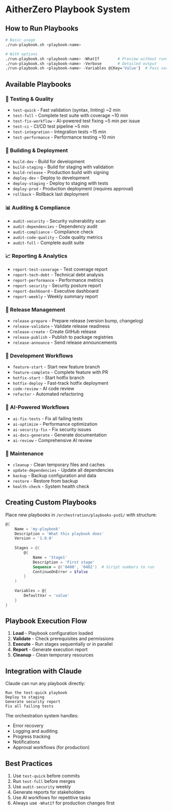 # AitherZero Playbook System

## How to Run Playbooks

```bash
# Basic usage
./run-playbook.sh <playbook-name>

# With options
./run-playbook.sh <playbook-name> -WhatIf        # Preview without running
./run-playbook.sh <playbook-name> -Verbose       # Detailed output
./run-playbook.sh <playbook-name> -Variables @{Key='Value'}  # Pass variables
```

## Available Playbooks

### 🧪 Testing & Quality
- `test-quick` - Fast validation (syntax, linting) ~2 min
- `test-full` - Complete test suite with coverage ~10 min
- `test-fix-workflow` - AI-powered test fixing ~5 min per issue
- `test-ci` - CI/CD test pipeline ~5 min
- `test-integration` - Integration tests ~15 min
- `test-performance` - Performance testing ~10 min

### 🔨 Building & Deployment
- `build-dev` - Build for development
- `build-staging` - Build for staging with validation
- `build-release` - Production build with signing
- `deploy-dev` - Deploy to development
- `deploy-staging` - Deploy to staging with tests  
- `deploy-prod` - Production deployment (requires approval)
- `rollback` - Rollback last deployment

### 📊 Auditing & Compliance
- `audit-security` - Security vulnerability scan
- `audit-dependencies` - Dependency audit
- `audit-compliance` - Compliance check
- `audit-code-quality` - Code quality metrics
- `audit-full` - Complete audit suite

### 📈 Reporting & Analytics
- `report-test-coverage` - Test coverage report
- `report-tech-debt` - Technical debt analysis
- `report-performance` - Performance metrics
- `report-security` - Security posture report
- `report-dashboard` - Executive dashboard
- `report-weekly` - Weekly summary report

### 🚀 Release Management
- `release-prepare` - Prepare release (version bump, changelog)
- `release-validate` - Validate release readiness
- `release-create` - Create GitHub release
- `release-publish` - Publish to package registries
- `release-announce` - Send release announcements

### 🔄 Development Workflows
- `feature-start` - Start new feature branch
- `feature-complete` - Complete feature with PR
- `hotfix-start` - Start hotfix branch
- `hotfix-deploy` - Fast-track hotfix deployment
- `code-review` - AI code review
- `refactor` - Automated refactoring

### 🤖 AI-Powered Workflows
- `ai-fix-tests` - Fix all failing tests
- `ai-optimize` - Performance optimization
- `ai-security-fix` - Fix security issues
- `ai-docs-generate` - Generate documentation
- `ai-review` - Comprehensive AI review

### 🔧 Maintenance
- `cleanup` - Clean temporary files and caches
- `update-dependencies` - Update all dependencies
- `backup` - Backup configuration and data
- `restore` - Restore from backup
- `health-check` - System health check

## Creating Custom Playbooks

Place new playbooks in `/orchestration/playbooks-psd1/` with structure:

```powershell
@{
    Name = 'my-playbook'
    Description = 'What this playbook does'
    Version = '1.0.0'
    
    Stages = @(
        @{
            Name = 'Stage1'
            Description = 'First stage'
            Sequence = @('0400', '0402')  # Script numbers to run
            ContinueOnError = $false
        }
    )
    
    Variables = @{
        DefaultVar = 'value'
    }
}
```

## Playbook Execution Flow

1. **Load** - Playbook configuration loaded
2. **Validate** - Check prerequisites and permissions
3. **Execute** - Run stages sequentially or in parallel
4. **Report** - Generate execution report
5. **Cleanup** - Clean temporary resources

## Integration with Claude

Claude can run any playbook directly:
```
Run the test-quick playbook
Deploy to staging
Generate security report
Fix all failing tests
```

The orchestration system handles:
- Error recovery
- Logging and auditing
- Progress tracking
- Notifications
- Approval workflows (for production)

## Best Practices

1. Use `test-quick` before commits
2. Run `test-full` before merges
3. Use `audit-security` weekly
4. Generate reports for stakeholders
5. Use AI workflows for repetitive tasks
6. Always use `-WhatIf` for production changes first